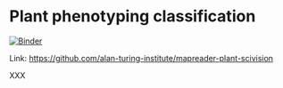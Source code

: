 # Plant phenotyping classification

[![Binder](https://mybinder.org/badge_logo.svg)](https://mybinder.org/v2/gh/scivision-gallery/plant-phenotyping-classification/HEAD?labpath=mapreader_plant_scivision.ipynb)

Link: https://github.com/alan-turing-institute/mapreader-plant-scivision

XXX

